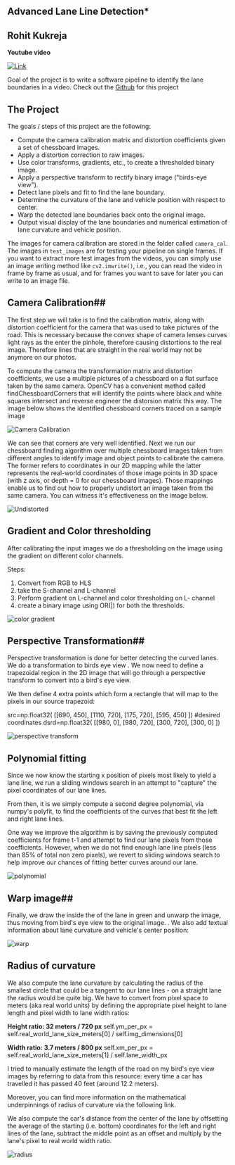 ## **Advanced Lane Line Detection***

## Rohit Kukreja

**Youtube video**


[![Link](output_images/hqdefault.jpg)](https://www.youtube.com/watch?v=do4d6ciqHyw)


 Goal of the project is  to write a software pipeline to identify the lane boundaries in a video.
 Check out the [Github](https://github.com/rohit5945/CarND-Advanced-Lane-Lines) for this project   


The Project
---

The goals / steps of this project are the following:

* Compute the camera calibration matrix and distortion coefficients given a set of chessboard images.
* Apply a distortion correction to raw images.
* Use color transforms, gradients, etc., to create a thresholded binary image.
* Apply a perspective transform to rectify binary image ("birds-eye view").
* Detect lane pixels and fit to find the lane boundary.
* Determine the curvature of the lane and vehicle position with respect to center.
* Warp the detected lane boundaries back onto the original image.
* Output visual display of the lane boundaries and numerical estimation of lane curvature and vehicle position.

The images for camera calibration are stored in the folder called `camera_cal`.  The images in `test_images` are for testing your pipeline on single frames.  If you want to extract more test images from the videos, you can simply use an image writing method like `cv2.imwrite()`, i.e., you can read the video in frame by frame as usual, and for frames you want to save for later you can write to an image file.  


## Camera Calibration##

The first step we will take is to find the calibration matrix, along with distortion coefficient for the camera that was used to take pictures of the road. This is necessary because the convex shape of camera lenses curves light rays as the enter the pinhole, therefore causing distortions to the real image. Therefore lines that are straight in the real world may not be anymore on our photos.

To compute the camera the transformation matrix and distortion coefficients, we use a multiple pictures of a chessboard on a flat surface taken by the same camera. OpenCV has a convenient method called findChessboardCorners that will identify the points where black and white squares intersect and reverse engineer the distorsion matrix this way. The image below shows the identified chessboard corners traced on a sample image

![Camera Calibration](output_images/found_chessboard_corners.png)

We can see that corners are very well identified. Next we run our chessboard finding algorithm over multiple chessboard images taken from different angles to identify image and object points to calibrate the camera. The former refers to coordinates in our 2D mapping while the latter represents the real-world coordinates of those image points in 3D space (with z axis, or depth = 0 for our chessboard images). Those mappings enable us to find out how to properly undistort an image taken from the same camera. You can witness it's effectiveness on the image below.

![Undistorted](output_images/distorted_vs_undistorted_chessboard_images.png)


## Gradient and Color thresholding ##

After calibrating the input images we do a thresholding on the image using the gradient on different color channels.

Steps:
1. Convert from RGB to HLS 
2. take the S-channel and L-channel
3. Perform gradient on L-channel and color thresholding on L- channel
4. create a binary image using OR(|) for both the thresholds.

![color gradient](output_images/color_gradient_image.jpg)

## Perspective Transformation##

Perspective transformation is done for better detecting the curved lanes.
We do a transformation to birds eye view .
We now need to define a trapezoidal region in the 2D image that will go through a perspective transform to convert into a bird's eye view.

We then define 4 extra points which form a rectangle that will map to the pixels in our source trapezoid:

src=np.float32(
        [[690, 450],
         [1110, 720],
         [175, 720],
         [595, 450]
        ])
    #desired coordinates
    dsrd=np.float32(
        [[980, 0],
         [980, 720],
         [300, 720],
         [300, 0]
        ])

![perspective transform](output_images/perspective_image.jpg)

## Polynomial fitting ##

Since we now know the starting x position of pixels most likely to yield a lane line, we run a sliding windows search in an attempt to "capture" the pixel coordinates of our lane lines.

From then, it is we simply compute a second degree polynomial, via numpy's polyfit, to find the coefficients of the curves that best fit the left and right lane lines.

One way we improve the algorithm is by saving the previously computed coefficients for frame t-1 and attempt to find our lane pixels from those coefficients. However, when we do not find enough lane line pixels (less than 85% of total non zero pixels), we revert to sliding windows search to help improve our chances of fitting better curves around our lane.

![polynomial](output_images/polynomial_image.jpg)

## Warp image##

Finally, we draw the inside the of the lane in green and unwarp the image, thus moving from bird's eye view to the original image. . We also add textual information about lane curvature and vehicle's center position:

![warp](output_images/final_image.jpg)

## Radius of curvature ##

We also compute the lane curvature by calculating the radius of the smallest circle that could be a tangent to our lane lines - on a straight lane the radius would be quite big. We have to convert from pixel space to meters (aka real world units) by defining the appropriate pixel height to lane length and pixel width to lane width ratios:

**Height ratio: 32 meters / 720 px**
self.ym_per_px = self.real_world_lane_size_meters[0] / self.img_dimensions[0]

**Width ratio: 3.7 meters / 800 px**
self.xm_per_px = self.real_world_lane_size_meters[1] / self.lane_width_px

I tried to manually estimate the length of the road on my bird's eye view images by referring to data from this resource: every time a car has travelled it has passed 40 feet (around 12.2 meters).

Moreover, you can find more information on the mathematical underpinnings of radius of curvature via the following link.

We also compute the car's distance from the center of the lane by offsetting the average of the starting (i.e. bottom) coordinates for the left and right lines of the lane, subtract the middle point as an offset and multiply by the lane's pixel to real world width ratio.

![radius](output_images/final_image.jpg)




